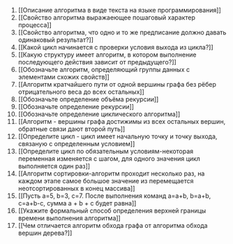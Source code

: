 1. [[Описание алгоритма в виде текста на языке программирования]]
2. [[Свойство алгоритма выражаеющее пошаговый характер процесса]]
3. [[Свойство алгоритма, что одно и то же предписание должно давать одинаковый результат?]]
4. [[Какой цикл начинается с проверки условия выхода из цикла?]]
5. [[Какую структуру имеет алгоритм, в котором выполнение последующего действия зависит от предыдущего?]]
6. [[Обозначьте алгоритм, определяющий группы данных с элементами схожих свойств]]
7. [[Алгоритм кратчайшего пути от одной вершины графа без рёбер отрицательного веса до всех остальных]]
8. [[Обозначьте определение объёма рекурсии]]
9. [[Обозначьте определение рекурсии]]
10. [[Обозначьте определение циклического алгоритма]]
11. [[Алгоритм - вершины графа достижимы из всех остальных вершин, обратные связи дают второй путь]]
12. [[Определите цикл - цикл имеет начальную точку и точку выхода, связаную с определенным условием]]
13. [[Определите цикл по обязательным условиям-некоторая переменная изменяется с шагом, для одного значения цикл выполняется один раз]]
14. [[Алгоритм сортировки-алгоритм проходит несколько раз, на каждом этапе самое большое значение из перемещается неотсортированных в конец массива]]
15. [[Пусть а=5, b=3, с=7. После выполнения команд а=a+b, b=a+b, с=a+b-с, сумма a + b + с будет равна]]
16. [[Укажите формальный способ определения верхней границы времени выполнения алгоритма]]
17. [[Чем отличается алгоритм обхода графа от алгоритма обхода вершин дерева?]]